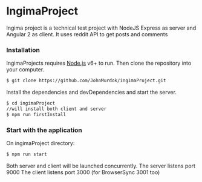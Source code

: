 # IngimaProject

Ingima project is a technical test project with NodeJS Express as server and Angular 2 as client.
It uses reddit API to get posts and comments

### Installation

IngimaProjects requires [Node.js](https://nodejs.org/) v6+ to run.
Then clone the repository into your computer.

```sh
$ git clone https://github.com/JohnMurdok/ingimaProject.git
```
Install the dependencies and devDependencies and start the server.

```sh
$ cd ingimaProject
//will install both client and server
$ npm run firstInstall 
```

### Start with the application

On ingimaProject directory:

```sh
$ npm run start
```
Both server and client will be launched concurrently.
The server listens port 9000
The client listens port 3000 (for BrowserSync 3001 too)
